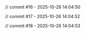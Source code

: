 
// commit #16 - 2025-10-26 14:04:50

// commit #17 - 2025-10-26 14:04:52

// commit #18 - 2025-10-26 14:04:53

